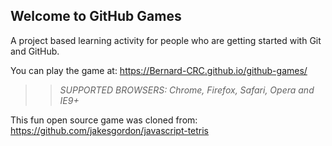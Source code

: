 ## Welcome to GitHub Games

A project based learning activity for people who are getting started with Git and GitHub.

You can play the game at: https://Bernard-CRC.github.io/github-games/

>> _*SUPPORTED BROWSERS*: Chrome, Firefox, Safari, Opera and IE9+_

This fun open source game was cloned from: https://github.com/jakesgordon/javascript-tetris
